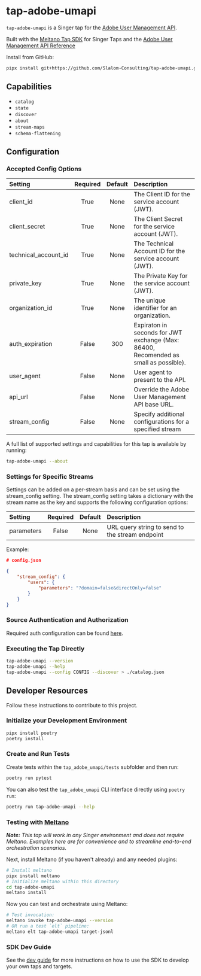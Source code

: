 # tap-adobe-umapi

`tap-adobe-umapi` is a Singer tap for the [Adobe User Management API](https://developer.adobe.com/UMAPI/).

Built with the [Meltano Tap SDK](https://sdk.meltano.com) for Singer Taps and the [Adobe User Management API Reference](https://adobe-apiplatform.github.io/umapi-documentation/en/)

<!--

Developer TODO: Update the below as needed to correctly describe the install procedure. For instance, if you do not have a PyPi repo, or if you want users to directly install from your git repo, you can modify this step as appropriate.

## Installation

Install from PyPi:

```bash
pipx install tap-adobe-umapi
```

Install from GitHub:

```bash
pipx install git+https://github.com/ORG_NAME/tap-adobe-umapi.git@main
```

-->

Install from GitHub:

```bash
pipx install git+https://github.com/Slalom-Consulting/tap-adobe-umapi.git@main
```

## Capabilities

* `catalog`
* `state`
* `discover`
* `about`
* `stream-maps`
* `schema-flattening`

## Configuration

### Accepted Config Options

<!--
Developer TODO: Provide a list of config options accepted by the tap.

This section can be created by copy-pasting the CLI output from:

```
tap-adobe-umapi --about --format=markdown
```
-->


| Setting             | Required | Default | Description |
|:--------------------|:--------:|:-------:|:------------|
| client_id           | True     | None    | The Client ID for the service account (JWT). |
| client_secret       | True     | None    | The Client Secret for the service account (JWT). |
| technical_account_id| True     | None    | The Technical Account ID for the service account (JWT). |
| private_key         | True     | None    | The Private Key for the service account (JWT). |
| organization_id     | True     | None    | The unique identifier for an organization. |
| auth_expiration     | False    |     300 | Expiraton in seconds for JWT exchange (Max: 86400, Recomended as small as possible). |
| user_agent          | False    | None    | User agent to present to the API. |
| api_url             | False    | None    | Override the Adobe User Management API base URL. |
| stream_config       | False    | None    | Specify additional configurations for a specified stream

A full list of supported settings and capabilities for this tap is available by running:

```bash
tap-adobe-umapi --about
```

### Settings for Specific Streams

Settings can be added on a per-stream basis and can be set using the stream_config setting. The stream_config setting takes a dictionary with the stream name as the key and supports the following configuration options:

| Setting             | Required | Default | Description |
|:--------------------|:--------:|:-------:|:------------|
| parameters          | False    | None    | URL query string to send to the stream endpoint |

Example:

```json
# config.json

{
    "stream_config": {
        "users": {
            "parameters": "?domain=false&directOnly=false"
        }
    }
}
```

### Source Authentication and Authorization

Required auth configuration can be found [here](https://developer.adobe.com/developer-console/docs/guides/authentication/ServiceAccountIntegration/).

### Executing the Tap Directly

```bash
tap-adobe-umapi --version
tap-adobe-umapi --help
tap-adobe-umapi --config CONFIG --discover > ./catalog.json
```

## Developer Resources

Follow these instructions to contribute to this project.

### Initialize your Development Environment

```bash
pipx install poetry
poetry install
```

### Create and Run Tests

Create tests within the `tap_adobe_umapi/tests` subfolder and
  then run:

```bash
poetry run pytest
```

You can also test the `tap_adobe_umapi` CLI interface directly using `poetry run`:

```bash
poetry run tap-adobe-umapi --help
```

### Testing with [Meltano](https://www.meltano.com)

_**Note:** This tap will work in any Singer environment and does not require Meltano.
Examples here are for convenience and to streamline end-to-end orchestration scenarios._

<!--
Developer TODO:
Your project comes with a custom `meltano.yml` project file already created. Open the `meltano.yml` and follow any "TODO" items listed in
the file.
-->

Next, install Meltano (if you haven't already) and any needed plugins:

```bash
# Install meltano
pipx install meltano
# Initialize meltano within this directory
cd tap-adobe-umapi
meltano install
```

Now you can test and orchestrate using Meltano:

```bash
# Test invocation:
meltano invoke tap-adobe-umapi --version
# OR run a test `elt` pipeline:
meltano elt tap-adobe-umapi target-jsonl
```

### SDK Dev Guide

See the [dev guide](https://sdk.meltano.com/en/latest/dev_guide.html) for more instructions on how to use the SDK to
develop your own taps and targets.
